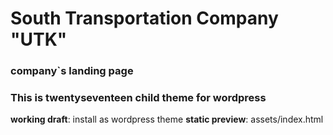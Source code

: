 # South Transportation Company "UTK"
### company\`s landing page
### This is twentyseventeen child theme for wordpress

**working draft**:  install as wordpress theme
**static preview**: assets/index.html
